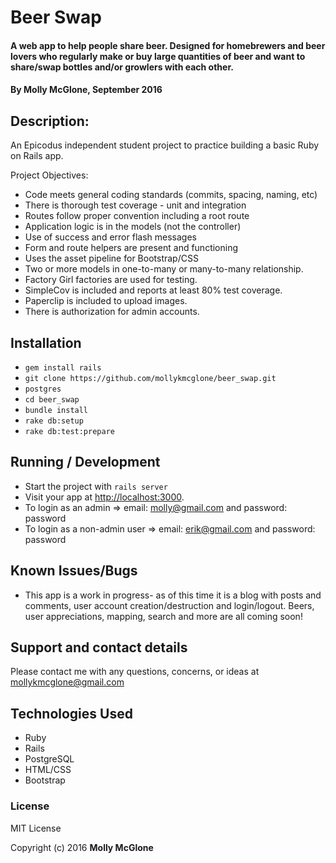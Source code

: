 # Beer Swap

#### A web app to help people share beer. Designed for homebrewers and beer lovers who regularly make or buy large quantities of beer and want to share/swap bottles and/or growlers with each other.

#### By Molly McGlone, September 2016

## Description:

An Epicodus independent student project to practice building a basic Ruby on Rails app.

Project Objectives:
* Code meets general coding standards (commits, spacing, naming, etc)
* There is thorough test coverage - unit and integration
* Routes follow proper convention including a root route
* Application logic is in the models (not the controller)
* Use of success and error flash messages
* Form and route helpers are present and functioning
* Uses the asset pipeline for Bootstrap/CSS
* Two or more models in one-to-many or many-to-many relationship.
* Factory Girl factories are used for testing.
* SimpleCov is included and reports at least 80% test coverage.
* Paperclip is included to upload images.
* There is authorization for admin accounts.

## Installation

* `gem install rails`
* `git clone https://github.com/mollykmcglone/beer_swap.git`
* `postgres`
* `cd beer_swap`
* `bundle install`
* `rake db:setup`
* `rake db:test:prepare`

## Running / Development

* Start the project with `rails server`
* Visit your app at [http://localhost:3000](http://localhost:3000).
* To login as an admin => email: molly@gmail.com and password: password
* To login as a non-admin user => email: erik@gmail.com and password: password

## Known Issues/Bugs

* This app is a work in progress- as of this time it is a blog with posts and comments, user account creation/destruction and login/logout.  Beers, user appreciations, mapping, search and more are all coming soon!

## Support and contact details

Please contact me with any questions, concerns, or ideas at mollykmcglone@gmail.com

## Technologies Used

* Ruby
* Rails
* PostgreSQL
* HTML/CSS
* Bootstrap

### License

MIT License

Copyright (c) 2016  **Molly McGlone**
